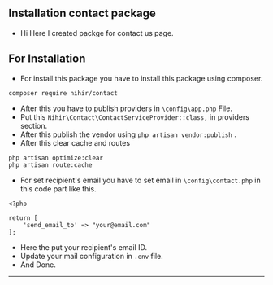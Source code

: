 ## Installation contact package
- Hi Here I created packge for contact us page.
## For Installation

- For install this package you have to install this package using composer.

``` 
composer require nihir/contact
```

- After this you have to publish providers in ```\config\app.php``` File.
- Put this ```Nihir\Contact\ContactServiceProvider::class,``` in providers section.
- After this publish the vendor using ```php artisan vendor:publish``` .
- After this clear cache and routes

```
php artisan optimize:clear
php artisan route:cache
```
- For set recipient's email you have to set email in ```\config\contact.php``` in this code part like this.

```
<?php

return [
    'send_email_to' => "your@email.com"
];
```

- Here the put your recipient's email ID.
- Update your mail configuration in ```.env``` file.
- And Done.

<hr style="border-width:1000px;">
